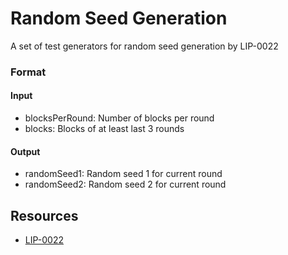 # Random Seed Generation

A set of test generators for random seed generation by LIP-0022

### Format

#### Input

- blocksPerRound: Number of blocks per round
- blocks: Blocks of at least last 3 rounds

#### Output

- randomSeed1: Random seed 1 for current round
- randomSeed2: Random seed 2 for current round

## Resources

- [LIP-0022](https://github.com/LiskHQ/lips/blob/master/proposals/lip-0022.md#random-seeds-computation)
